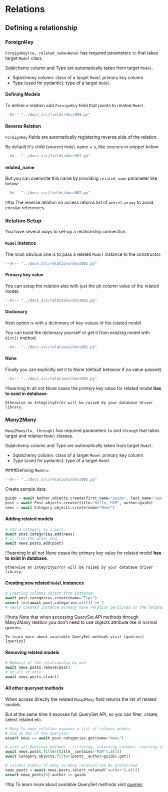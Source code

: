 # Relations

## Defining a relationship

### ForeignKey

`ForeignKey(to, related_name=None)` has required parameters `to` that takes target `Model` class.  

Sqlalchemy column and Type are automatically taken from target `Model`.

* Sqlalchemy column: class of a target `Model` primary key column  
* Type (used for pydantic): type of a target `Model` 

#### Defining Models

To define a relation add `ForeignKey` field that points to related `Model`.

```Python hl_lines="27"
--8<-- "../docs_src/fields/docs003.py"
```

#### Reverse Relation

`ForeignKey` fields are automatically registering reverse side of the relation.

By default it's child (source) `Model` name + s, like courses in snippet below: 

```Python hl_lines="27 33"
--8<-- "../docs_src/fields/docs001.py"
```

#### related_name

But you can overwrite this name by providing `related_name` parameter like below:

```Python hl_lines="27 33"
--8<-- "../docs_src/fields/docs002.py"
```

!!!tip
    The reverse relation on access returns list of `wekref.proxy` to avoid circular references.
    

### Relation Setup

You have several ways to set-up a relationship connection.

#### `Model` instance

The most obvious one is to pass a related `Model` instance to the constructor.

```Python hl_lines="32-33"
--8<-- "../docs_src/relations/docs001.py"
```

#### Primary key value

You can setup the relation also with just the pk column value of the related model.

```Python hl_lines="35-36"
--8<-- "../docs_src/relations/docs001.py"
```

#### Dictionary

Next option is with a dictionary of key-values of the related model.

You can build the dictionary yourself or get it from existing model with `dict()` method.

```Python hl_lines="38-39"
--8<-- "../docs_src/relations/docs001.py"
```

#### None

Finally you can explicitly set it to None (default behavior if no value passed).

```Python hl_lines="41-42"
--8<-- "../docs_src/relations/docs001.py"
```

!!!warning
    In all not None cases the primary key value for related model **has to exist in database**.
    
    Otherwise an IntegrityError will be raised by your database driver library.


### Many2Many

`Many2Many(to, through)` has required parameters `to` and `through` that takes target and relation `Model` classes.  

Sqlalchemy column and Type are automatically taken from target `Model`.

* Sqlalchemy column: class of a target `Model` primary key column  
* Type (used for pydantic): type of a target `Model` 

####Defining `Models`:

```Python
--8<-- "../docs_src/relations/docs002.py"
```

Create sample data:
```Python
guido = await Author.objects.create(first_name="Guido", last_name="Van Rossum")
post = await Post.objects.create(title="Hello, M2M", author=guido)
news = await Category.objects.create(name="News")
```

#### Adding related models

```python
# Add a category to a post.
await post.categories.add(news)
# or from the other end:
await news.posts.add(post)
```

!!!warning
    In all not None cases the primary key value for related model **has to exist in database**.
    
    Otherwise an IntegrityError will be raised by your database driver library.

#### Creating new related `Model` instances

```python
# Creating columns object from instance:
await post.categories.create(name="Tips")
assert len(await post.categories.all()) == 2
# newly created instance already have relation persisted in the database
```

!!!note
    Note that when accessing QuerySet API methods through Many2Many relation you don't 
    need to use objects attribute like in normal queries.
    
    To learn more about available QuerySet methods visit [queries][queries]

#### Removing related models
```python
# Removal of the relationship by one
await news.posts.remove(post)
# or all at once
await news.posts.clear()
```

#### All other queryset methods

When access directly the related `Many2Many` field returns the list of related models.

But at the same time it exposes full QuerySet API, so you can filter, create, select related etc.

```python
# Many to many relation exposes a list of columns models
# and an API of the Queryset:
assert news == await post.categories.get(name="News")

# with all Queryset methods - filtering, selecting columns, counting etc.
await news.posts.filter(title__contains="M2M").all()
await Category.objects.filter(posts__author=guido).get()

# columns models of many to many relation can be prefetched
news_posts = await news.posts.select_related("author").all()
assert news_posts[0].author == guido
```

!!!tip
    To learn more about available QuerySet methods visit [queries][queries]

[queries]: ./queries.md